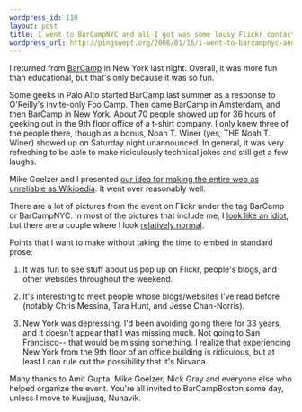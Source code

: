```yaml
--- 
wordpress_id: 110
layout: post
title: I went to BarCampNYC and all I got was some lousy Flickr contacts
wordpress_url: http://pingswept.org/2006/01/16/i-went-to-barcampnyc-and-all-i-got-was-some-lousy-flickr-contacts/
---
```

I returned from <a href="http://barcamp.org/index.cgi?BarCampNYC">BarCamp</a> in New York last night. Overall, it was more fun than educational, but that's only because it was so fun.

Some geeks in Palo Alto started BarCamp last summer as a response to O'Reilly's invite-only Foo Camp. Then came BarCamp in Amsterdam, and then BarCamp in New York. About 70 people showed up for 36 hours of geeking out in the 9th floor office of a t-shirt company. I only knew three of the people there, though as a bonus, Noah T. Winer (yes, THE Noah T. Winer) showed up on Saturday night unannounced. In general, it was very refreshing to be able to make ridiculously technical jokes and still get a few laughs.

Mike Goelzer and I presented <a href="http://pingswept.org/wikr">our idea for making the entire web as unreliable as Wikipedia</a>. It went over reasonably well.

There are a lot of pictures from the event on Flickr under the tag BarCamp or BarCampNYC. In most of the pictures that include me, I <a href="http://www.flickr.com/photos/jcn/86766122/">look like an idiot</a>, but there are a couple where I look <a href="http://www.flickr.com/photos/jcn/86685618/">relatively normal</a>.

Points that I want to make without taking the time to embed in standard prose:

1. It was fun to see stuff about us pop up on Flickr, people's blogs, and other websites throughout the weekend.

2. It's interesting to meet people whose blogs/websites I've read before (notably Chris Messina, Tara Hunt, and Jesse Chan-Norris).

3. New York was depressing. I'd been avoiding going there for 33 years, and it doesn't appear that I was missing much. Not going to San Francisco-- that would be missing something. I realize that experiencing New York from the 9th floor of an office building is ridiculous, but at least I can rule out the possibility that it's Nirvana.

Many thanks to Amit Gupta, Mike Goelzer, Nick Gray and everyone else who helped organize the event. You're all invited to BarCampBoston some day, unless I move to Kuujjuaq, Nunavik.
